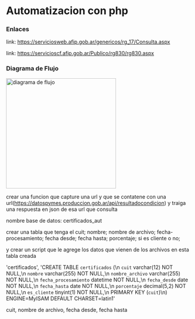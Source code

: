 # Automatizacion con php



### Enlaces
link: https://serviciosweb.afip.gob.ar/genericos/rg_17/Consulta.aspx

link: https://servicioscf.afip.gob.ar/Publico/rg830/rg830.aspx



### Diagrama de Flujo



<img src="./flujo proceso.png" alt="diagrama de flujo" width="300" />


crear una funcion que capture una url y que se contatene con una url(https://datospymes.produccion.gob.ar/api/resultadocondicion) y traiga una respuesta en json de esa url que consulta




nombre base de datos: certificados_aut

crear una tabla que tenga el cuit; nombre; nombre de archivo; fecha-procesamiento; fecha desde;  fecha hasta; porcentaje; si es cliente o no;

y crear un script que le agrege los datos que vienen de los archivos en esta tabla creada


'certificados', 'CREATE TABLE `certificados` 
(\n  `cuit` varchar(12) NOT NULL,\n  `nombre` varchar(255) NOT NULL,\n  `nombre_archivo` varchar(255) NOT NULL,\n  `fecha_procesamiento` datetime NOT NULL,\n  `fecha_desde` date NOT NULL,\n  `fecha_hasta` date NOT NULL,\n  `porcentaje` decimal(5,2) NOT NULL,\n  `es_cliente` tinyint(1) NOT NULL,\n  PRIMARY KEY (`cuit`)\n) ENGINE=MyISAM DEFAULT CHARSET=latin1'


cuit, nombre de archivo, fecha desde, fecha hasta
